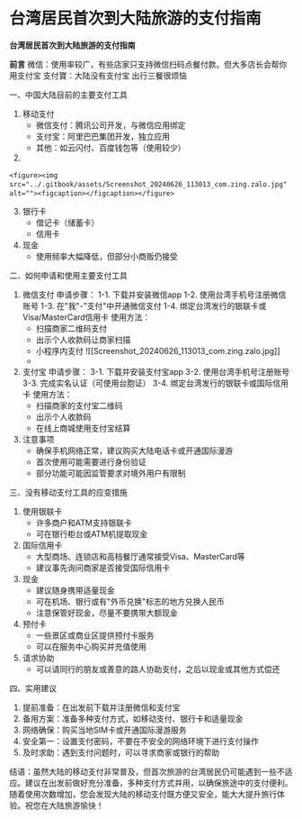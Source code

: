 # 台湾居民首次到大陆旅游的支付指南

**台湾居民首次到大陆旅游的支付指南**

**前言** 微信：使用率较广，有些店家只支持微信扫码点餐付款。但大多店长会帮你用支付宝 支付寶：大陆没有支付宝 出行三餐很烦恼

一、中国大陆目前的主要支付工具

1. 移动支付
   * 微信支付：腾讯公司开发，与微信应用绑定
   * 支付宝：阿里巴巴集团开发，独立应用
   * 其他：如云闪付、百度钱包等（使用较少）
2.

    <figure><img src="../.gitbook/assets/Screenshot_20240626_113013_com.zing.zalo.jpg" alt=""><figcaption></figcaption></figure>
3. 银行卡
   * 借记卡（储蓄卡）
   * 信用卡
4. 现金
   * 使用频率大幅降低，但部分小商贩仍接受

二、如何申请和使用主要支付工具

1. 微信支付 申请步骤： 1-1. 下载并安装微信app 1-2. 使用台湾手机号注册微信账号 1-3. 在"我"-"支付"中开通微信支付 1-4. 绑定台湾发行的银联卡或Visa/MasterCard信用卡 使用方法：
   * 扫描商家二维码支付
   * 出示个人收款码让商家扫描
   * 小程序内支付 !\[\[Screenshot\_20240626\_113013\_com.zing.zalo.jpg]]
   *
2. 支付宝 申请步骤： 3-1. 下载并安装支付宝app 3-2. 使用台湾手机号注册账号 3-3. 完成实名认证（可使用台胞证） 3-4. 绑定台湾发行的银联卡或国际信用卡 使用方法：
   * 扫描商家的支付宝二维码
   * 出示个人收款码
   * 在线上商城使用支付宝结算
3. 注意事项
   * 确保手机网络正常，建议购买大陆电话卡或开通国际漫游
   * 首次使用可能需要进行身份验证
   * 部分功能可能因监管要求对境外用户有限制

三、没有移动支付工具的应变措施

1. 使用银联卡
   * 许多商户和ATM支持银联卡
   * 可在银行柜台或ATM机提取现金
2. 国际信用卡
   * 大型商场、连锁店和高档餐厅通常接受Visa、MasterCard等
   * 建议事先询问商家是否接受国际信用卡
3. 现金
   * 建议随身携带适量现金
   * 可在机场、银行或有"外币兑换"标志的地方兑换人民币
   * 注意保管好现金，尽量不要携带大额现金
4. 预付卡
   * 一些景区或商业区提供预付卡服务
   * 可以在服务中心购买并充值使用
5. 请求协助
   * 可以请同行的朋友或善意的路人协助支付，之后以现金或其他方式偿还

四、实用建议

1. 提前准备：在出发前下载并注册微信和支付宝
2. 备用方案：准备多种支付方式，如移动支付、银行卡和适量现金
3. 网络确保：购买当地SIM卡或开通国际漫游服务
4. 安全第一：设置支付密码，不要在不安全的网络环境下进行支付操作
5. 及时求助：遇到支付问题时，可以寻求商家或银行的帮助

结语：虽然大陆的移动支付非常普及，但首次旅游的台湾居民仍可能遇到一些不适应。建议在出发前做好充分准备，多种支付方式并用，以确保旅途中的支付便利。随着使用次数增加，您会发现大陆的移动支付既方便又安全，能大大提升旅行体验。祝您在大陆旅游愉快！

